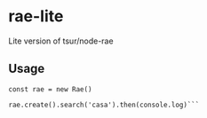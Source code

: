# rae-lite
Lite version of tsur/node-rae

## Usage

```const Rae = require('../rae')
const rae = new Rae()

rae.create().search('casa').then(console.log)```